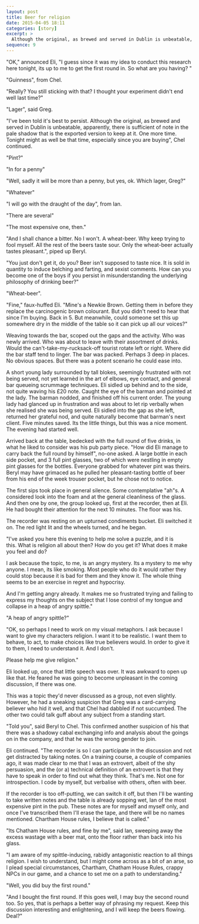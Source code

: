 ```yaml
---
layout: post
title: Beer for religion
date: 2015-04-05 18:11
categories: [story]
excerpt: >
  Although the original, as brewed and served in Dublin is unbeatable, apparently, there is sufficient of note in the pale shadow that is the exported version to keep at it.
sequence: 9
---
```

"OK," announced Eli, "I guess since it was my idea to conduct this research here tonight, its up to me to get the first round in. So what are you having? "

"Guinness", from Chel.

"Really? You still sticking with that? I thought your experiment didn't end well last time?"

"Lager", said Greg.

"I've been told it's best to persist. Although the original, as brewed and served in Dublin is unbeatable, apparently, there is sufficient of note in the pale shadow that is the exported version to keep at it. One more time. Tonight might as well be that time, especially since you are buying", Chel continued.

"Pint?"

"In for a penny"

"Well, sadly it will be more than a penny, but yes, ok. Which lager, Greg?"

"Whatever"

"I will go with the draught of the day", from Ian.

"There are several"

"The most expensive one, then."

"And I shall chance a bitter. No I won't. A wheat-beer. Why keep trying to fool myself. All the rest of the beers taste sour. Only the wheat-beer actually tastes pleasant.", piped up Beryl.

"You just don't get it, do you? Beer isn't supposed to taste nice. It is sold in quantity to induce belching and farting, and sexist comments. How can you become one of the boys if you persist in misunderstanding the underlying philosophy of drinking beer?"

"Wheat-beer".

"Fine," faux-huffed Eli. "Mine's a Newkie Brown. Getting them in before they replace the carcinogenic brown colourant. But you didn't need to hear that since I'm buying. Back in 5. But meanwhile, could someone set this up somewhere dry in the middle of the table so it can pick up all our voices?"

Weaving towards the bar, scoped out the gaps and the activity. Who was newly arrived. Who was about to leave with their assortment of drinks. Would the can't-take-my-rucksack-off tourist rotate left or right. Where did the bar staff tend to linger. The bar was packed. Perhaps 3 deep in places. No obvious spaces. But there was a potent scenario he could ease into.

A short young lady surrounded by tall blokes, seemingly frustrated with not being served, not yet learnèd in the art of elbows, eye contact, and general bar queueing scrummage techniques. Eli sidled up behind and to the side, not quite waving his £20 note. Caught the eye of the barman and pointed at the lady. The barman nodded, and finished off his current order. The young lady had glanced up in frustration and was about to let rip verbally when she realised she was being served. Eli sidled into the gap as she left, returned her grateful nod, and quite naturally become that barman's next client. Five minutes saved. Its the little things, but this was a nice moment. The evening had started well.

Arrived back at the table, bedecked with the full round of five drinks, in what he liked to consider was his pub party piece. "How did Eli manage to carry back the full round by himself", no-one asked. A large bottle in each side pocket, and 3 full pint glasses, two of which were nestling in empty pint glasses for the bottles. Everyone grabbed for whatever pint was theirs. Beryl may have grimaced as he pulled her pleasant-tasting bottle of beer from his end of the week trouser pocket, but he chose not to notice.

The first sips took place in general silence. Some contemplative "ah"s. A considered look into the foam and at the general cleanliness of the glass. And then one by one, the group looked up, first at the recorder, then at Eli. He had bought their attention for the next 10 minutes. The floor was his.

The recorder was resting on an upturned condiments bucket. Eli switched it on. The red light lit and the wheels turned, and he began.

"I've asked you here this evening to help me solve a puzzle, and it is this. What is religion all about then? How do you get it? What does it make you feel and do?

I ask because the topic, to me, is an angry mystery. Its a mystery to me why anyone. I mean, its like smoking. Most people who do it would rather they could stop because it is bad for them and they know it. The whole thing seems to be an exercise in regret and hypocrisy.

And I'm getting angry already. It makes me so frustrated trying and failing to express my thoughts on the subject that I lose control of my tongue and collapse in a heap of angry spittle."

"A heap of angry spittle?"

"OK, so perhaps I need to work on my visual metaphors. I ask because I want to give my characters religion. I want it to be realistic. I want them to behave, to act, to make choices like true believers would. In order to give it to them, I need to understand it. And I don't.

Please help me give religion."

Eli looked up, once that little speech was over. It was awkward to open up like that. He feared he was going to become unpleasant in the coming discussion, if there was one.

This was a topic they'd never discussed as a group, not even slightly. However, he had a sneaking suspicion that Greg was a card-carrying believer who hid it well, and that Chel had dabbled if not succumbed. The other two could talk guff about any subject from a standing start.

"Told you", said Beryl to Chel. This confirmed another suspicion of his that there was a shadowy cabal exchanging info and analysis about the goings on in the company, and that he was the wrong gender to join.

Eli continued. "The recorder is so I can participate in the discussion and not get distracted by taking notes. On a training course, a couple of companies ago, it was made clear to me that I was an extrovert, albeit of the shy persuasion, and the (or a) technical definition of an extrovert is that they have to speak in order to find out what they think. That's me. Not one for introspection. I code by myself, but verbalise with others, often with beer.

If the recorder is too off-putting, we can switch it off, but then I'll be wanting to take written notes and the table is already sopping wet, Ian of the most expensive pint in the pub. These notes are for myself and myself only, and once I've transcribed them I'll erase the tape, and there will be no names mentioned. Chartham House rules, I believe that is called."

"Its Chatham House rules, and fine by me", said Ian, sweeping away the excess wastage with a beer mat, onto the floor rather than back into his glass.

"I am aware of my spittle-inducing, rabidly antagonistic reaction to all things religion. I wish to understand, but I might come across as a bit of an arse, so I plead special circumstances, Chartham, Chatham House Rules, crappy NPCs in our game, and a chance to set me on a path to understanding."

"Well, you did buy the first round."

"And I bought the first round. If this goes well, I may buy the second round too. So yes, that is perhaps a better way of phrasing my request. Keep this discussion interesting and enlightening, and I will keep the beers flowing. Deal?"
